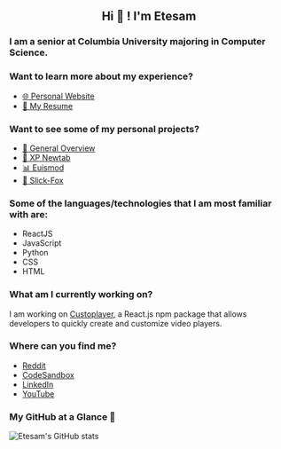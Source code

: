 <h2 align="center">Hi 👋 ! I'm Etesam</h2>


<h3> I am a senior at Columbia University majoring in Computer Science.</h3>

<h3> Want to learn more about my experience?</h3>

* [🌐 Personal Website](https://www.etesam.dev/#/experience)
* [📄 My Resume](https://etesam.nyc3.digitaloceanspaces.com/Personal-Website/Etesam_Ansari_Resume.pdf)


<h3> Want to see some of my personal projects? </h3>

* [🔧 General Overview](https://www.etesam.dev/#/)
* [💾 XP Newtab](https://github.com/Etesam913/xp-newtab)
* [📊 Euismod](https://github.com/Etesam913/euismod)
* [🦊 Slick-Fox](https://github.com/Etesam913/slick-fox)


<h3> Some of the languages/technologies that I am most familiar with are: </h3>

* ReactJS
* JavaScript
* Python
* CSS
* HTML

<h3>What am I currently working on?</h3>

<p>I am working on <a href="https://github.com/Etesam913/Custoplayer">Custoplayer</a>, a React.js npm package that allows developers to quickly create and customize video players. </p>


<h3>Where can you find me?</h3>

* [Reddit](https://www.reddit.com/user/Smogchalk/)
* [CodeSandbox](https://codesandbox.io/u/Etesam913)
* [LinkedIn](https://www.linkedin.com/in/etesam-ansari/)
* [YouTube](https://www.youtube.com/@etesamansari)

<h3>My GitHub at a Glance 🔎</h3>

![Etesam's GitHub stats](https://github-readme-stats.vercel.app/api?username=etesam913&count_private=true&theme=tokyonight)



